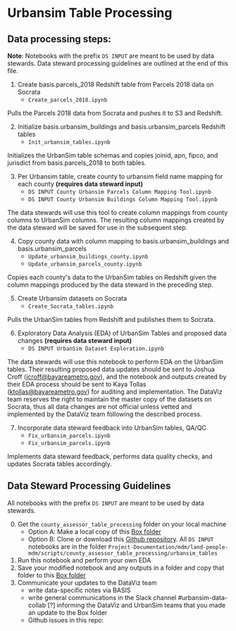 # Urbansim Table Processing

## Data processing steps:

**Note**: Notebooks with the prefix `DS INPUT` are meant to be used by data stewards. Data steward processing guidelines are outlined at the end of this file.

1. Create basis.parcels_2018 Redshift table from Parcels 2018 data on Socrata
	- `Create_parcels_2018.ipynb`

Pulls the Parcels 2018 data from Socrata and pushes it to S3 and Redshift.

2. Initialize basis.urbansim_buildings and basis.urbansim_parcels Redshift tables
	- `Init_urbansim_tables.ipynb`

Initializes the UrbanSim table schemas and copies joinid, apn, fipco, and jurisdict from basis.parcels_2018 to both tables.

3. Per Urbansim table, create county to urbansim field name mapping for each county **(requires data steward input)**
	- `DS INPUT County Urbansim Parcels Column Mapping Tool.ipynb`
	- `DS INPUT County Urbansim Buildings Column Mapping Tool.ipynb`

The data stewards will use this tool to create column mappings from county columns to UrbanSim columns. The resulting column mappings created by the data steward will be saved for use in the subsequent step.

4. Copy county data with column mapping to basis.urbansim_buildings and basis.urbansim_parcels
	- `Update_urbansim_buildings_county.ipynb`
	- `Update_urbansim_parcels_county.ipynb`

Copies each county's data to the UrbanSim tables on Redshift given the column mappings produced by the data steward in the preceding step.

5. Create Urbansim datasets on Socrata
	- `Create_Socrata_tables.ipynb`

Pulls the UrbanSim tables from Redshift and publishes them to Socrata.

6. Exploratory Data Analysis (EDA) of UrbanSim Tables and proposed data changes **(requires data steward input)**
	- `DS INPUT UrbanSim Dataset Exploration.ipynb`

The data stewards will use this notebook to perform EDA on the UrbanSim tables. Their resulting proposed data updates should be sent to Joshua Croff (jcroff@bayareametro.gov), and the notebook and outputs created by their EDA process should be sent to Kaya Tollas (ktollas@bayareametro.gov) for auditing and implementation. The DataViz team reserves the right to maintain the master copy of the datasets on Socrata, thus all data changes are not official unless vetted and implemented by the DataViz team following the described process.

7. Incorporate data steward feedback into UrbanSim tables, QA/QC
	- `Fix_urbansim_parcels.ipynb`
	- `Fix_urbansim_parcels.ipynb`

Implements data steward feedback, performs data quality checks, and updates Socrata tables accordingly.

## Data Steward Processing Guidelines

All notebooks with the prefix `DS INPUT` are meant to be used by data stewards.

0. Get the `county_assessor_table_processing` folder on your local machine
    - Option A: Make a local copy of this [Box folder](https://mtcdrive.app.box.com/folder/76598831864)
    - Option B:  Clone or download this [Github repository](https://github.com/BayAreaMetro/DataServices). All `DS INPUT` notebooks are in the folder `Project-Documentation/mdm/land-people-mdm/scripts/county_assessor_table_processing/urbansim_tables`
1. Run this notebook and perform your own EDA
2. Save your modified notebook and any outputs in a folder and copy that folder to this [Box folder](https://mtcdrive.app.box.com/folder/76889542701)
3. Communicate your updates to the DataViz team
    - write data-specific notes via BASIS
    - write general communications in the Slack channel #urbansim-data-collab [?] informing the DataViz and UrbanSim teams that you made an update to the Box folder
    - Github issues in this repo: 

